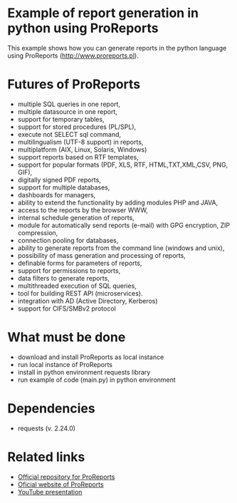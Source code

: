# Example of report generation in python using ProReports
This example shows how you can generate  reports in the python language using ProReports (http://www.proreports.pl).

# Futures of ProReports
* multiple SQL queries in one report,
* multiple datasource in one report,
* support for temporary tables,
* support for stored procedures (PL/SPL),
* execute not SELECT sql command,
* multilingualism (UTF-8 support) in reports,
* multiplatform (AIX, Linux, Solaris, Windows)
* support reports based on RTF templates,
* support for popular formats (PDF, XLS, RTF, HTML,TXT,XML,CSV, PNG, GIF),
* digitally signed PDF reports,
* support for multiple databases,
* dashboards for managers,
* ability to extend the functionality by adding modules PHP and JAVA,
* access to the reports by the browser WWW,
* internal schedule generation of reports,
* module for automatically send reports (e-mail) with GPG encryption, ZIP compression,
* connection pooling for databases,
* ability to generate reports from the command line (windows and unix),
* possibility of mass generation and processing of reports,
* definable forms for parameters of reports,
* support for permissions to reports,
* data filters to generate reports,
* multithreaded execution of SQL queries,
* tool for building REST API (microservices).
* integration with AD (Active Directory, Kerberos)
* support for CIFS/SMBv2 protocol

# What must be done
* download and install ProReports as local instance 
* run local instance of ProReports 
* install in python environment requests library 
* run example of code (main.py) in python environment

# Dependencies
* requests (v. 2.24.0)

# Related links

* [Official repository for ProReports](https://sourceforge.net/projects/proreports/?source=navbar)
* [Oficial website of ProReports](https://www.proreports.pl/)
* [YouTube presentation](https://youtu.be/YBbQHCQ7SR8)
